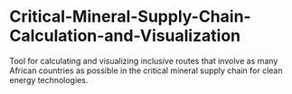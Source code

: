 # Critical-Mineral-Supply-Chain-Calculation-and-Visualization
Tool for calculating and visualizing inclusive routes that involve as many African countries as possible in the critical mineral supply chain for clean energy technologies.

